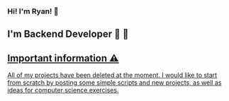 ### Hi! I'm Ryan! 👋
<h2>I'm Backend Developer  🧠  👾</h2>
<div align="center">
  <a href="https://github.com/RyanD3g">
</div>
</hr> 
    <h2>Important information ⚠️</h2>
</hr>
    <p>All of my projects have been deleted at the moment. I would like to start from scratch by posting some simple scripts and new projects, as well as ideas for computer science exercises.</p>
</div>
